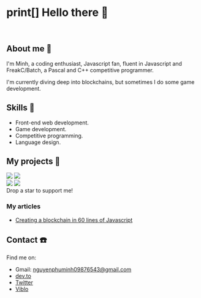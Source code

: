 # print[] Hello there 👋

<br/>

## About me 📓
I'm Minh, a coding enthusiast, Javascript fan, fluent in Javascript and FreakC/Batch, a Pascal and C++ competitive programmer.

I'm currently diving deep into blockchains, but sometimes I do some game development.

## Skills 💪
* Front-end web development.
* Game development.
* Competitive programming.
* Language design.

## My projects 🤩
<a href="https://github.com/nguyenphuminh/JeChain"><img src="https://github-readme-stats.vercel.app/api/pin/?username=nguyenphuminh&repo=JeChain"/></a>
<a href="https://github.com/FreakC-Foundation/FreakC"><img src="https://github-readme-stats.vercel.app/api/pin/?username=FreakC-Foundation&repo=freakc"/></a>
<br/>
<a href="https://github.com/cassidylang/cassidy"><img src="https://github-readme-stats.vercel.app/api/pin/?username=cassidylang&repo=cassidy"/></a>
<a href="https://github.com/nguyenphuminh/HelloWorld"><img src="https://github-readme-stats.vercel.app/api/pin/?username=nguyenphuminh&repo=HelloWorld"/></a>
<br/>
Drop a star to support me!

### My articles
* [Creating a blockchain in 60 lines of Javascript](https://dev.to/freakcdev297/creating-a-blockchain-in-60-lines-of-javascript-5fka)

## Contact ☎️
Find me on:
* Gmail: nguyenphuminh09876543@gmail.com
* [dev.to](https://dev.to/freakcdev297)
* [Twitter](https://twitter.com/NguynPhMinh8)
* [Viblo](https://viblo.asia/u/freakcdev)
